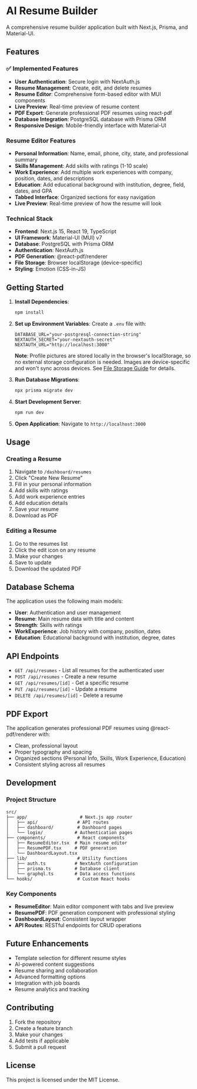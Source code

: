 # AI Resume Builder

A comprehensive resume builder application built with Next.js, Prisma, and Material-UI.

## Features

### ✅ Implemented Features

- **User Authentication**: Secure login with NextAuth.js
- **Resume Management**: Create, edit, and delete resumes
- **Resume Editor**: Comprehensive form-based editor with MUI components
- **Live Preview**: Real-time preview of resume content
- **PDF Export**: Generate professional PDF resumes using react-pdf
- **Database Integration**: PostgreSQL database with Prisma ORM
- **Responsive Design**: Mobile-friendly interface with Material-UI

### Resume Editor Features

- **Personal Information**: Name, email, phone, city, state, and professional summary
- **Skills Management**: Add skills with ratings (1-10 scale)
- **Work Experience**: Add multiple work experiences with company, position, dates, and descriptions
- **Education**: Add educational background with institution, degree, field, dates, and GPA
- **Tabbed Interface**: Organized sections for easy navigation
- **Live Preview**: Real-time preview of how the resume will look

### Technical Stack

- **Frontend**: Next.js 15, React 19, TypeScript
- **UI Framework**: Material-UI (MUI) v7
- **Database**: PostgreSQL with Prisma ORM
- **Authentication**: NextAuth.js
- **PDF Generation**: @react-pdf/renderer
- **File Storage**: Browser localStorage (device-specific)
- **Styling**: Emotion (CSS-in-JS)

## Getting Started

1. **Install Dependencies**:
   ```bash
   npm install
   ```

2. **Set up Environment Variables**:
   Create a `.env` file with:
   ```
   DATABASE_URL="your-postgresql-connection-string"
   NEXTAUTH_SECRET="your-nextauth-secret"
   NEXTAUTH_URL="http://localhost:3000"
   ```
   
   **Note**: Profile pictures are stored locally in the browser's localStorage, so no external storage configuration is needed. Images are device-specific and won't sync across devices. See [File Storage Guide](docs/FILE_STORAGE_MIGRATION.md) for details.

3. **Run Database Migrations**:
   ```bash
   npx prisma migrate dev
   ```

4. **Start Development Server**:
   ```bash
   npm run dev
   ```

5. **Open Application**:
   Navigate to `http://localhost:3000`

## Usage

### Creating a Resume

1. Navigate to `/dashboard/resumes`
2. Click "Create New Resume"
3. Fill in your personal information
4. Add skills with ratings
5. Add work experience entries
6. Add education details
7. Save your resume
8. Download as PDF

### Editing a Resume

1. Go to the resumes list
2. Click the edit icon on any resume
3. Make your changes
4. Save to update
5. Download the updated PDF

## Database Schema

The application uses the following main models:

- **User**: Authentication and user management
- **Resume**: Main resume data with title and content
- **Strength**: Skills with ratings
- **WorkExperience**: Job history with company, position, dates
- **Education**: Educational background with institution, degree, dates

## API Endpoints

- `GET /api/resumes` - List all resumes for the authenticated user
- `POST /api/resumes` - Create a new resume
- `GET /api/resumes/[id]` - Get a specific resume
- `PUT /api/resumes/[id]` - Update a resume
- `DELETE /api/resumes/[id]` - Delete a resume

## PDF Export

The application generates professional PDF resumes using @react-pdf/renderer with:

- Clean, professional layout
- Proper typography and spacing
- Organized sections (Personal Info, Skills, Work Experience, Education)
- Consistent styling across all resumes

## Development

### Project Structure

```
src/
├── app/                    # Next.js app router
│   ├── api/               # API routes
│   ├── dashboard/         # Dashboard pages
│   └── login/            # Authentication pages
├── components/            # React components
│   ├── ResumeEditor.tsx  # Main resume editor
│   ├── ResumePDF.tsx     # PDF generation
│   └── DashboardLayout.tsx
├── lib/                   # Utility functions
│   ├── auth.ts           # NextAuth configuration
│   ├── prisma.ts         # Database client
│   └── graphql.ts        # Data access functions
└── hooks/                 # Custom React hooks
```

### Key Components

- **ResumeEditor**: Main editor component with tabs and live preview
- **ResumePDF**: PDF generation component with professional styling
- **DashboardLayout**: Consistent layout wrapper
- **API Routes**: RESTful endpoints for CRUD operations

## Future Enhancements

- Template selection for different resume styles
- AI-powered content suggestions
- Resume sharing and collaboration
- Advanced formatting options
- Integration with job boards
- Resume analytics and tracking

## Contributing

1. Fork the repository
2. Create a feature branch
3. Make your changes
4. Add tests if applicable
5. Submit a pull request

## License

This project is licensed under the MIT License.
